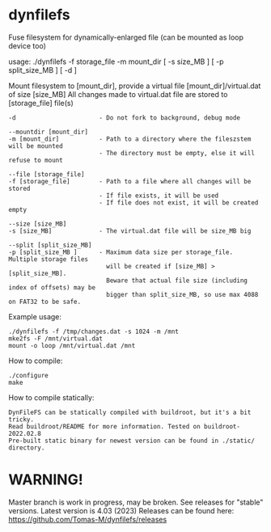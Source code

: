 # dynfilefs
Fuse filesystem for dynamically-enlarged file (can be mounted as loop device too)

usage: ./dynfilefs -f storage_file -m mount_dir [ -s size_MB ] [ -p split_size_MB ] [ -d ]

Mount filesystem to [mount_dir], provide a virtual file [mount_dir]/virtual.dat of size [size_MB]
All changes made to virtual.dat file are stored to [storage_file] file(s)

    -d                       - Do not fork to background, debug mode

    --mountdir [mount_dir]
    -m [mount_dir]           - Path to a directory where the fileszstem will be mounted
                             - The directory must be empty, else it will refuse to mount

    --file [storage_file]
    -f [storage_file]        - Path to a file where all changes will be stored
                             - If file exists, it will be used
                             - If file does not exist, it will be created empty

    --size [size_MB]
    -s [size_MB]             - The virtual.dat file will be size_MB big

    --split [split_size_MB]
    -p [split_size_MB ]      - Maximum data size per storage_file. Multiple storage files
                               will be created if [size_MB] > [split_size_MB].
                               Beware that actual file size (including index of offsets) may be
                               bigger than split_size_MB, so use max 4088 on FAT32 to be safe.

Example usage:

    ./dynfilefs -f /tmp/changes.dat -s 1024 -m /mnt
    mke2fs -F /mnt/virtual.dat
    mount -o loop /mnt/virtual.dat /mnt


How to compile:

    ./configure
    make


How to compile statically:

    DynFileFS can be statically compiled with buildroot, but it's a bit tricky.
    Read buildroot/README for more information. Tested on buildroot-2022.02.8
    Pre-built static binary for newest version can be found in ./static/ directory.



# WARNING!


Master branch is work in progress, may be broken. See releases for "stable" versions.
Latest version is 4.03 (2023)
Releases can be found here: https://github.com/Tomas-M/dynfilefs/releases
